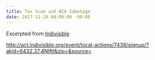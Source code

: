 ```yaml
---
title: Tax Scam and ACA Sabotage
date: 2017-11-20 08:09:00 -08:00
---
```


Excerpted from [Indivisible](https://www.indivisible.org/)

http://act.indivisible.org/event/local-actions/7438/signup/?akid=6432.37.4Nlftt&zip=&source=